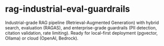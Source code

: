# rag-industrial-eval-guardrails
Industrial-grade RAG pipeline (Retrieval-Augmented Generation) with hybrid search, evaluation (RAGAS), and enterprise-grade guardrails (PII detection, citation validation, rate limiting). Ready for local-first deployment (pgvector, Ollama) or cloud (OpenAI, Bedrock).
